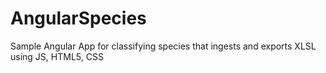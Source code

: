 # AngularSpecies
Sample Angular App for classifying species that ingests and exports XLSL using JS, HTML5, CSS
